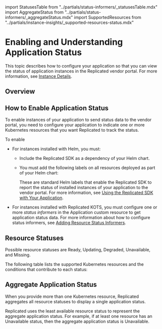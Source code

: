 import StatusesTable from "../partials/status-informers/_statusesTable.mdx"
import AggregateStatus from "../partials/status-informers/_aggregateStatus.mdx"
import SupportedResources from "../partials/instance-insights/_supported-resources-status.mdx"

# Enabling and Understanding Application Status

This topic describes how to configure your application so that you can view the status of application instances in the Replicated vendor portal. For more information, see [Instance Details](instance-insights-details).

## Overview

## How to Enable Application Status

To enable instances of your application to send status data to the vendor portal, you need to configure your application to indicate one or more Kubernetes resources that you want Replicated to track the status. 

<SupportedResources/>

To enable 

* For instances installed with Helm, you must:

   * Include the Replicated SDK as a dependency of your Helm chart.
   * You must add the following labels on all resources deployed as part of your Helm chart:

     <SDKLabels/> 

     These are standard Helm labels that enable the Replicated SDK to report the status of installed instances of your application to the vendor portal. For more information, see [Using the Replicated SDK with Your Application](replicated-sdk-using).

* For instances installed with Replicated KOTS, you must configure one or more _status informers_ in the Application custom resource to get application status data. For more information about how to configure status informers, see [Adding Resource Status Informers](admin-console-display-app-status).

## Resource Statuses

Possible resource statuses are Ready, Updating, Degraded, Unavailable, and Missing.

The following table lists the supported Kubernetes resources and the conditions that contribute to each status:

<StatusesTable/>

## Aggregate Application Status

When you provide more than one Kubernetes resource, Replicated aggregates all resource statuses to display a single application status.

Replicated uses the least available resource status to represent the aggregate application status. For example, if at least one resource has an Unavailable status, then the aggregate application status is Unavailable.

<AggregateStatus/>